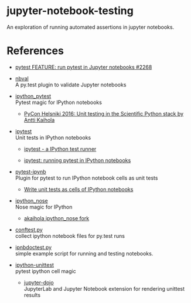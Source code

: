 # jupyter-notebook-testing

An exploration of running automated assertions in jupyter notebooks.


# References

* [pytest FEATURE: run pytest in Jupyter notebooks #2268](https://github.com/pytest-dev/pytest/issues/2268)

* [nbval](https://github.com/computationalmodelling/nbval)  
  A py.test plugin to validate Jupyter notebooks

* [ipython_pytest](https://github.com/akaihola/ipython_pytest)  
  Pytest magic for IPython notebooks

  * [PyCon Helsniki 2016: Unit testing in the Scientific Python stack by Antti Kaihola](https://www.youtube.com/watch?v=jOvkYnSBKeI)

* [ipytest](https://github.com/chmp/ipytest)  
  Unit tests in IPython notebooks

  * [ipytest - a IPython test runner](http://cprohm.de/article/ipytest-a-ipython-test-runner.html)

  * [ipytest: running pytest in IPython notebooks](http://cprohm.de/article/ipytest-running-pytest-in-ipython-notebooks.html)

* [pytest-ipynb](https://github.com/zonca/pytest-ipynb)  
  Plugin for pytest to run IPython notebook cells as unit tests

  * [Write unit tests as cells of IPython notebooks](https://zonca.github.io/2014/09/unit-tests-ipython-notebook.html)

* [ipython_nose](https://github.com/taavi/ipython_nose)  
  Nose magic for IPython

  * [akaihola ipython_nose fork](https://github.com/akaihola/ipython_nose/)

* [conftest.py](akaihol://gist.github.com/timo/2621679)  
  collect ipython notebook files for py.test runs

* [ipnbdoctest.py](https://gist.github.com/minrk/2620735)  
  simple example script for running and testing notebooks.

* [ipython-unittest](https://github.com/JoaoFelipe/ipython-unittest)  
  pytest ipython cell magic

  * [jupyter-dojo](https://github.com/JoaoFelipe/jupyter-dojo)  
    JupyterLab and Jupyter Notebook extension for rendering unittest results

